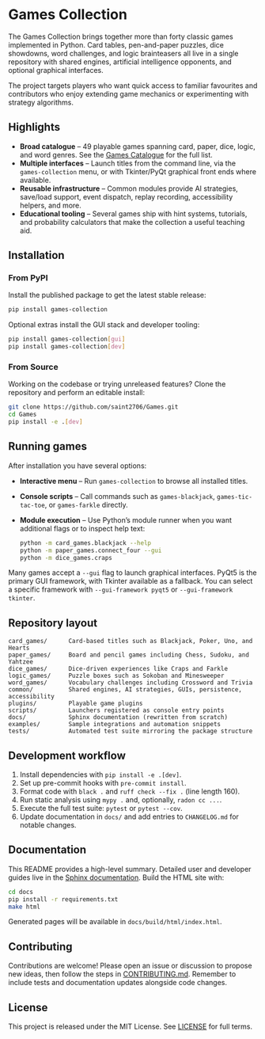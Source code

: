 # Games Collection

The Games Collection brings together more than forty classic games implemented
in Python. Card tables, pen-and-paper puzzles, dice showdowns, word challenges,
and logic brainteasers all live in a single repository with shared engines,
artificial intelligence opponents, and optional graphical interfaces.

The project targets players who want quick access to familiar favourites and
contributors who enjoy extending game mechanics or experimenting with strategy
algorithms.

## Highlights

- **Broad catalogue** – 49 playable games spanning card, paper, dice, logic, and
  word genres. See the [Games Catalogue](docs/source/games_catalog.rst) for the
  full list.
- **Multiple interfaces** – Launch titles from the command line, via the
  `games-collection` menu, or with Tkinter/PyQt graphical front ends where
  available.
- **Reusable infrastructure** – Common modules provide AI strategies, save/load
  support, event dispatch, replay recording, accessibility helpers, and more.
- **Educational tooling** – Several games ship with hint systems, tutorials, and
  probability calculators that make the collection a useful teaching aid.

## Installation

### From PyPI

Install the published package to get the latest stable release:

```bash
pip install games-collection
```

Optional extras install the GUI stack and developer tooling:

```bash
pip install games-collection[gui]
pip install games-collection[dev]
```

### From Source

Working on the codebase or trying unreleased features? Clone the repository and
perform an editable install:

```bash
git clone https://github.com/saint2706/Games.git
cd Games
pip install -e .[dev]
```

## Running games

After installation you have several options:

- **Interactive menu** – Run `games-collection` to browse all installed titles.

- **Console scripts** – Call commands such as `games-blackjack`,
  `games-tic-tac-toe`, or `games-farkle` directly.

- **Module execution** – Use Python’s module runner when you want additional
  flags or to inspect help text:

  ```bash
  python -m card_games.blackjack --help
  python -m paper_games.connect_four --gui
  python -m dice_games.craps
  ```

Many games accept a `--gui` flag to launch graphical interfaces. PyQt5 is the primary GUI framework, with Tkinter available as a fallback. You can select a specific framework with `--gui-framework pyqt5` or `--gui-framework tkinter`.

## Repository layout

```text
card_games/      Card-based titles such as Blackjack, Poker, Uno, and Hearts
paper_games/     Board and pencil games including Chess, Sudoku, and Yahtzee
dice_games/      Dice-driven experiences like Craps and Farkle
logic_games/     Puzzle boxes such as Sokoban and Minesweeper
word_games/      Vocabulary challenges including Crossword and Trivia
common/          Shared engines, AI strategies, GUIs, persistence, accessibility
plugins/         Playable game plugins
scripts/         Launchers registered as console entry points
docs/            Sphinx documentation (rewritten from scratch)
examples/        Sample integrations and automation snippets
tests/           Automated test suite mirroring the package structure
```

## Development workflow

1. Install dependencies with `pip install -e .[dev]`.
2. Set up pre-commit hooks with `pre-commit install`.
3. Format code with `black .` and `ruff check --fix .` (line length 160).
4. Run static analysis using `mypy .` and, optionally, `radon cc ...`.
5. Execute the full test suite: `pytest` or `pytest --cov`.
6. Update documentation in `docs/` and add entries to `CHANGELOG.md` for notable changes.

## Documentation

This README provides a high-level summary. Detailed user and developer guides
live in the [Sphinx documentation](docs/README.md). Build the HTML site with:

```bash
cd docs
pip install -r requirements.txt
make html
```

Generated pages will be available in `docs/build/html/index.html`.

## Contributing

Contributions are welcome! Please open an issue or discussion to propose new
ideas, then follow the steps in [CONTRIBUTING.md](CONTRIBUTING.md). Remember to
include tests and documentation updates alongside code changes.

## License

This project is released under the MIT License. See [LICENSE](LICENSE) for full
terms.
